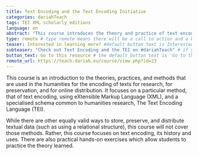 ```yaml
---
title: Text Encoding and the Text Encoding Initiative
categories: dariahTeach
tags: TEI XML scholarly_editions
language: en
abstract: "This course introduces the theory and practice of text encoding using the Guidelines of the Text Encoding Initiative."
type: remote # type remote means there will be a call to action and a button with the link to the actual resource; by default type = local
teaser: Interested in learning more? #default button text is Interested in learning more so you can leave it out
subteaser: "Check out Text Encoding and the TEI on #dariahTeach" # if you can leave out the subteaser, it won't appear
button_text: Go to this resource # the default button text is 'Go to this resource', you can safely leave it out
remote_url: https://teach.dariah.eu/course/view.php?id=23
---
```


This course is an introduction to the theories, practices, and methods that are used in the humanities for the encoding of texts for research, for preservation, and for online distribution. It focuses on a particular method, that of text encoding, using eXtensible Markup Language (XML), and a specialised schema common to humanities research, The Text Encoding Language (TEI).

While there are other equally valid ways to store, preserve, and distribute textual data (such as using a relational structure), this course will not cover those methods. Rather, this course focuses on text encoding, its history and uses. There are also practical hands-on exercises which allow students to practice the theory learned.
